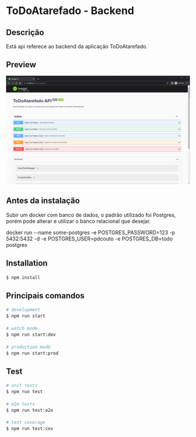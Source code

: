 # ToDoAtarefado - Backend

## Descrição

Está api referece ao backend da aplicação ToDoAtarefado.

## Preview
![TODOAPP SWAGGER API](./preview-swagger.png)

## Antes da instalação

Subir um docker com banco de dados, o padrão utilizado foi Postgres, porém pode alterar e utilizar o banco relacional que desejar.

docker run --name some-postgres -e POSTGRES_PASSWORD=123 -p 5432:5432 -d -e POSTGRES_USER=pdcouto -e POSTGRES_DB=todo postgres

## Installation

```bash
$ npm install
```

## Principais comandos

```bash
# development
$ npm run start

# watch mode
$ npm run start:dev

# production mode
$ npm run start:prod
```

## Test

```bash
# unit tests
$ npm run test

# e2e tests
$ npm run test:e2e

# test coverage
$ npm run test:cov
```
